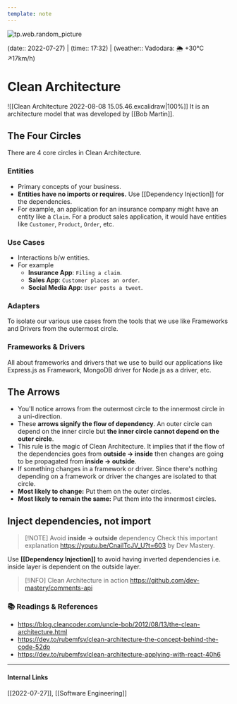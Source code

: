 ```yaml
---
template: note
---
```

![tp.web.random_picture](https://images.unsplash.com/photo-1590328890650-1c94261ff33e?crop=entropy&cs=tinysrgb&fit=crop&fm=jpg&h=300&ixid=MnwxfDB8MXxyYW5kb218MHx8dHJlZSxsYW5kc2NhcGUsd2F0ZXIsbW91bnRhaW58fHx8fHwxNjU4OTIzMzcx&ixlib=rb-1.2.1&q=80&utm_campaign=api-credit&utm_medium=referral&utm_source=unsplash_source&w=900)

(date:: 2022-07-27) | (time:: 17:32) | (weather:: Vadodara: 🌦   +30°C ↗17km/h)

# Clean Architecture
![[Clean Architecture 2022-08-08 15.05.46.excalidraw|100%]]
It is an architecture model that was developed by [[Bob Martin]]. 

## The Four Circles
There are 4 core circles in Clean Architecture.

### Entities
- Primary concepts of your business.
- **Entities have no imports or requires.** Use [[Dependency Injection]] for the dependencies.
- For example, an application for an insurance company might have an entity like a `Claim`. For a product sales application, it would have entities like `Customer`, `Product`, `Order`, etc.

### Use Cases
- Interactions b/w entities.
- For example
	- **Insurance App**: `Filing a claim`.
	- **Sales App**: `Customer places an order`.
	- **Social Media App**: `User posts a tweet`.

### Adapters
To isolate our various use cases from the tools that we use like Frameworks and Drivers from the outermost circle.

### Frameworks & Drivers
All about frameworks and drivers that we use to build our applications like Express.js as Framework, MongoDB driver for Node.js as a driver, etc.

## The Arrows
- You'll notice arrows from the outermost circle to the innermost circle in a uni-direction.
- These **arrows signify the flow of dependency**. An outer circle can depend on the inner circle but **the inner circle cannot depend on the outer circle**.
- This rule is the magic of Clean Architecture. It implies that if the flow of the dependencies goes from **outside → inside** then changes are going to be propagated from **inside → outside**.
- If something changes in a framework or driver. Since there's nothing depending on a framework or driver the changes are isolated to that circle.
- **Most likely to change:** Put them on the outer circles.
- **Most likely to remain the same:** Put them into the innermost circles.

## Inject dependencies, not import
> [!NOTE] Avoid **inside → outside** dependency
> Check this important explanation https://youtu.be/CnailTcJV_U?t=603 by Dev Mastery.

Use **[[Dependency Injection]]** to avoid having inverted dependencies i.e. inside layer is dependent on the outside layer.

> [!INFO] Clean Architecture in action
> https://github.com/dev-mastery/comments-api


### 📚 Readings & References
- https://blog.cleancoder.com/uncle-bob/2012/08/13/the-clean-architecture.html
- https://dev.to/rubemfsv/clean-architecture-the-concept-behind-the-code-52do
- https://dev.to/rubemfsv/clean-architecture-applying-with-react-40h6


---
#### Internal Links
[[2022-07-27]], [[Software Engineering]] 